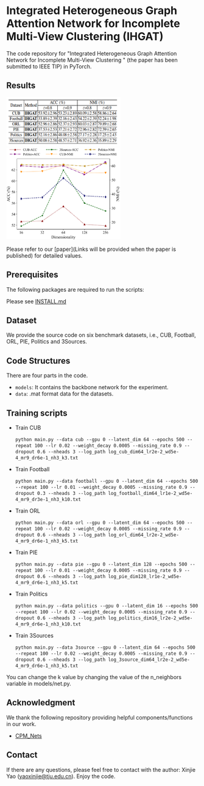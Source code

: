 
# Integrated Heterogeneous Graph Attention Network for Incomplete Multi-View Clustering  (IHGAT)

The code repository for "Integrated Heterogeneous Graph Attention Network for Incomplete Multi-View Clustering
" (the paper has been submitted to IEEE TIP) in PyTorch.

## Results
<img src='imgs/Table_High_Missing_Rate.png' width='300' height='130'>
<img src='imgs/Dimension_Analysis.png' width='300' height='240'>

Please refer to our [paper](Links will be provided when the paper is published) for detailed values.

## Prerequisites

The following packages are required to run the scripts:

Please see [INSTALL.md](./INSTALL.md)

## Dataset
We provide the source code on six benchmark datasets, i.e., CUB, Football, ORL, PIE, Politics and 3Sources. 

## Code Structures
There are four parts in the code.
 - `models`: It contains the backbone network for the experiment.
 - `data`: .mat format data for the datasets.
 
## Training scripts

- Train CUB

  ```
  python main.py --data cub --gpu 0 --latent_dim 64 --epochs 500 --repeat 100 --lr 0.02 --weight_decay 0.0005 --missing_rate 0.9 --dropout 0.6 --nheads 3 --log_path log_cub_dim64_lr2e-2_wd5e-4_mr9_dr6e-1_nh3_k3.txt
  ```
  
- Train Football
    ```
    python main.py --data football --gpu 0 --latent_dim 64 --epochs 500 --repeat 100 --lr 0.01 --weight_decay 0.0005 --missing_rate 0.9 --dropout 0.3 --nheads 3 --log_path log_football_dim64_lr1e-2_wd5e-4_mr9_dr3e-1_nh3_k10.txt 
    ```

- Train ORL
    ```
    python main.py --data orl --gpu 0 --latent_dim 64 --epochs 500 --repeat 100 --lr 0.02 --weight_decay 0.0005 --missing_rate 0.9 --dropout 0.6 --nheads 3 --log_path log_orl_dim64_lr2e-2_wd5e-4_mr9_dr6e-1_nh3_k5.txt  
    ```

- Train PIE
    ```
    python main.py --data pie --gpu 0 --latent_dim 128 --epochs 500 --repeat 100 --lr 0.01 --weight_decay 0.0005 --missing_rate 0.9 --dropout 0.6 --nheads 3 --log_path log_pie_dim128_lr1e-2_wd5e-4_mr9_dr6e-1_nh3_k5.txt  
    ```

- Train Politics
    ```
    python main.py --data politics --gpu 0 --latent_dim 16 --epochs 500 --repeat 100 --lr 0.02 --weight_decay 0.0005 --missing_rate 0.9 --dropout 0.6 --nheads 3 --log_path log_politics_dim16_lr2e-2_wd5e-4_mr9_dr6e-1_nh3_k10.txt  
    ```

- Train 3Sources
    ```
    python main.py --data 3source --gpu 0 --latent_dim 64 --epochs 500 --repeat 100 --lr 0.02 --weight_decay 0.0005 --missing_rate 0.9 --dropout 0.6 --nheads 3 --log_path log_3source_dim64_lr2e-2_wd5e-4_mr9_dr6e-1_nh3_k5.txt  
    ```

You can change the k value by changing the value of the n_neighbors variable in models/net.py.

  

 
## Acknowledgment
We thank the following repository providing helpful components/functions in our work.

- [CPM_Nets](https://github.com/hanmenghan/CPM_Nets)



## Contact 
If there are any questions, please feel free to contact with the author:  Xinjie Yao (yaoxinjie@tju.edu.cn). Enjoy the code.
